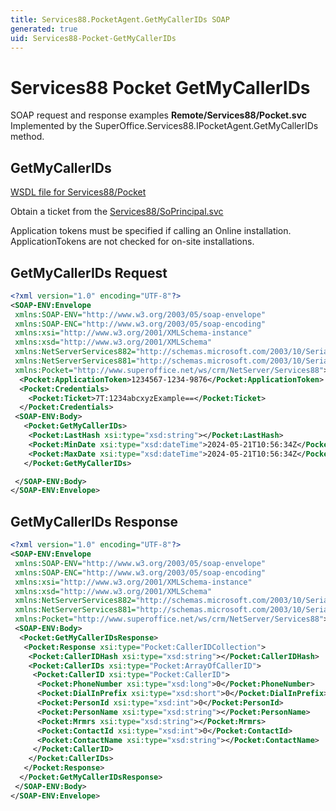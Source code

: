 ```yaml
---
title: Services88.PocketAgent.GetMyCallerIDs SOAP
generated: true
uid: Services88-Pocket-GetMyCallerIDs
---
```


# Services88 Pocket GetMyCallerIDs

SOAP request and response examples **Remote/Services88/Pocket.svc**
Implemented by the <see cref="M:SuperOffice.Services88.IPocketAgent.GetMyCallerIDs">SuperOffice.Services88.IPocketAgent.GetMyCallerIDs</see> method.

## GetMyCallerIDs





[WSDL file for Services88/Pocket](../Services88-Pocket.md)

Obtain a ticket from the [Services88/SoPrincipal.svc](../SoPrincipal/index.md)

Application tokens must be specified if calling an Online installation. ApplicationTokens are not checked for on-site installations.

## GetMyCallerIDs Request

```xml
<?xml version="1.0" encoding="UTF-8"?>
<SOAP-ENV:Envelope
 xmlns:SOAP-ENV="http://www.w3.org/2003/05/soap-envelope"
 xmlns:SOAP-ENC="http://www.w3.org/2003/05/soap-encoding"
 xmlns:xsi="http://www.w3.org/2001/XMLSchema-instance"
 xmlns:xsd="http://www.w3.org/2001/XMLSchema"
 xmlns:NetServerServices882="http://schemas.microsoft.com/2003/10/Serialization/Arrays"
 xmlns:NetServerServices881="http://schemas.microsoft.com/2003/10/Serialization/"
 xmlns:Pocket="http://www.superoffice.net/ws/crm/NetServer/Services88">
  <Pocket:ApplicationToken>1234567-1234-9876</Pocket:ApplicationToken>
  <Pocket:Credentials>
    <Pocket:Ticket>7T:1234abcxyzExample==</Pocket:Ticket>
  </Pocket:Credentials>
 <SOAP-ENV:Body>
   <Pocket:GetMyCallerIDs>
    <Pocket:LastHash xsi:type="xsd:string"></Pocket:LastHash>
    <Pocket:MinDate xsi:type="xsd:dateTime">2024-05-21T10:56:34Z</Pocket:MinDate>
    <Pocket:MaxDate xsi:type="xsd:dateTime">2024-05-21T10:56:34Z</Pocket:MaxDate>
   </Pocket:GetMyCallerIDs>

 </SOAP-ENV:Body>
</SOAP-ENV:Envelope>

```


## GetMyCallerIDs Response

```xml
<?xml version="1.0" encoding="UTF-8"?>
<SOAP-ENV:Envelope
 xmlns:SOAP-ENV="http://www.w3.org/2003/05/soap-envelope"
 xmlns:SOAP-ENC="http://www.w3.org/2003/05/soap-encoding"
 xmlns:xsi="http://www.w3.org/2001/XMLSchema-instance"
 xmlns:xsd="http://www.w3.org/2001/XMLSchema"
 xmlns:NetServerServices882="http://schemas.microsoft.com/2003/10/Serialization/Arrays"
 xmlns:NetServerServices881="http://schemas.microsoft.com/2003/10/Serialization/"
 xmlns:Pocket="http://www.superoffice.net/ws/crm/NetServer/Services88">
 <SOAP-ENV:Body>
  <Pocket:GetMyCallerIDsResponse>
   <Pocket:Response xsi:type="Pocket:CallerIDCollection">
    <Pocket:CallerIDHash xsi:type="xsd:string"></Pocket:CallerIDHash>
    <Pocket:CallerIDs xsi:type="Pocket:ArrayOfCallerID">
     <Pocket:CallerID xsi:type="Pocket:CallerID">
      <Pocket:PhoneNumber xsi:type="xsd:long">0</Pocket:PhoneNumber>
      <Pocket:DialInPrefix xsi:type="xsd:short">0</Pocket:DialInPrefix>
      <Pocket:PersonId xsi:type="xsd:int">0</Pocket:PersonId>
      <Pocket:PersonName xsi:type="xsd:string"></Pocket:PersonName>
      <Pocket:Mrmrs xsi:type="xsd:string"></Pocket:Mrmrs>
      <Pocket:ContactId xsi:type="xsd:int">0</Pocket:ContactId>
      <Pocket:ContactName xsi:type="xsd:string"></Pocket:ContactName>
     </Pocket:CallerID>
    </Pocket:CallerIDs>
   </Pocket:Response>
  </Pocket:GetMyCallerIDsResponse>
 </SOAP-ENV:Body>
</SOAP-ENV:Envelope>

```

